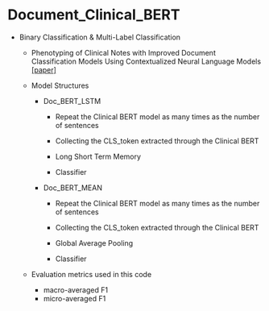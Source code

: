 # Document_Clinical_BERT

 * Binary Classification & Multi-Label Classification

    * Phenotyping of Clinical Notes with Improved Document Classification Models Using Contextualized Neural Language Models [[paper]](https://arxiv.org/pdf/1910.13664v2.pdf)

    * Model Structures

      * Doc_BERT_LSTM
      
         * Repeat the Clinical BERT model as many times as the number of sentences
        
         * Collecting the CLS_token extracted through the Clinical BERT

         * Long Short Term Memory

         * Classifier


      * Doc_BERT_MEAN

         * Repeat the Clinical BERT model as many times as the number of sentences
        
         * Collecting the CLS_token extracted through the Clinical BERT

         * Global Average Pooling

         * Classifier
         
    * Evaluation metrics used in this code
    
      * macro-averaged F1
      * micro-averaged F1
    
